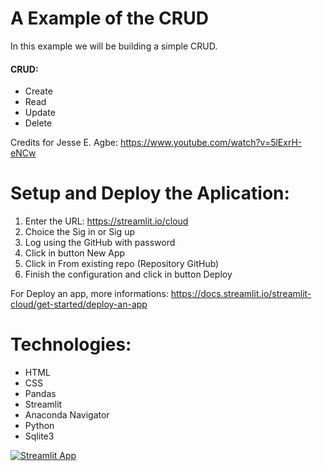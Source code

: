 # A Example of the CRUD

In this example we will be building a simple CRUD.
#### CRUD:
+ Create
+ Read
+ Update
+ Delete

Credits for Jesse E. Agbe:
https://www.youtube.com/watch?v=5lExrH-eNCw

# Setup and Deploy the Aplication:
1. Enter the URL: https://streamlit.io/cloud
2. Choice the Sig in or Sig up
3. Log using the GitHub with password
4. Click in button New App
5. Click in From existing repo (Repository GitHub)
6. Finish the configuration and click in button Deploy

For Deploy an app, more informations: 
https://docs.streamlit.io/streamlit-cloud/get-started/deploy-an-app

# Technologies:
<ul>
  <li>HTML</li>
  <li>CSS</li>
  <li>Pandas</li>
  <li>Streamlit</li>
  <li>Anaconda Navigator</li>
  <li>Python</li>
  <li>Sqlite3</li>
</ul>


[![Streamlit App](https://static.streamlit.io/badges/streamlit_badge_black_white.svg)](https://share.streamlit.io//Jcharis/streamlit_todo_crud_app/main/app.py)




